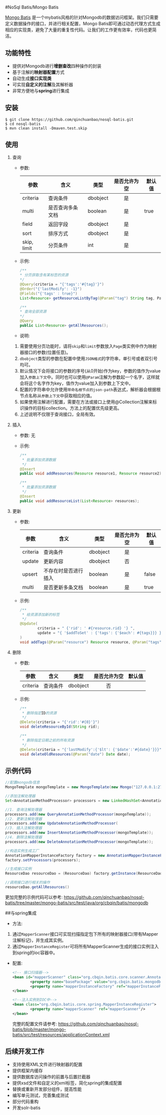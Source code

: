 #NoSql Batis/Mongo Batis

[Mongo Batis](https://github.com/qinchuanbao/nosql-batis/tree/master/mongo-batis) 是一个mybatis风格的针对Mongodb的数据访问框架。我们只需要定义数据操作的接口，并进行相关配置，Mongo Batis即可通过动态代理方式生成相应的实现类，避免了大量的重复性代码。让我们的工作更有效率，代码也更简洁。

## 功能特性

* 提供对Mongodb进行**增删查改**四种操作的封装
* 基于注解的**映射器配置**方式
* 自动生成**接口实现类**
* 可实现**自定义的注解**及其解析器
* 非常方便地与**spring**进行集成

## 安装
```
$ git clone https://github.com/qinchuanbao/nosql-batis.git
$ cd nosql-batis
$ mvn clean install -Dmaven.test.skip
```

## 使用
1. 查询

	* 参数:

		参数        |             含义            |     类型   | 是否允许为空 | 默认值
		--------- | ------------------------- |-------------| :----------------: | ---------
		  criteria   |        查询条件         |  dbobject |          是         |
		   multi     | 是否查询多条文档  |  boolean  |          是         |  true
		    field     |         返回字段        |  dbobject |          是         |
		   sort       |         排序方式        | dbobject  |           是        |
		skip, limit |       分页条件          |      int      |           是        |


	* 示例:
		```java
		/**
		* 分页获取含有某标签的资源
		*/
		@Query(criteria = "{'tags':'#{tag}'}")
		@Order("{'lastModify': -1}")
		@Fields("{'tags' : true}")
		List<Resource> getResourceListByTag(@Param("tag") String tag, Page page);

		/**
		* 查询全部资源
		*/
		@Query
		public List<Resource> getAllResources();
		```
	* 说明:

	1. 需要使用分页功能时，请将`skip`和`limit`参数放入`Page`类实例中作为映射器接口的参数(位置任意)。
	2. `dbobject`类型的参数在配置中使用`JSON格式`的字符串，单引号或者双引号均可。
	3. 默认情况下会将接口的参数的序号(从0开始)作为key，参数的值作为value加入`参数上下文`中。同时也可以使用`@Param`注解为参数起一个名字，这样就会将这个名字作为key，值作为value加入到参数上下文中。
	4. 配置的字符串中允许使用`带命名根节点的json-path`表达式，解析器会根据根节点名称从`参数上下文`中获取相应的值。
	5. 如果使用注解进行配置，需要在方法或接口上使用@Collection注解来标识操作的目标collection。方法上的配置优先级更高。
	6. 上述说明不仅限于查询接口，全局有效。

2. 插入

	* 参数:  无

	* 示例:
		```java
		/**
		 * 批量添加资源数据
		 */
		@Insert
		public void addResources(Resource resource1, Resource resource2);

		/**
		 * 批量添加资源数据
		 */
		@Insert
		public void addResourceList(List<Resource> resources);
		```
3. 更新

	* 参数:

		参数     |               含义                 |     类型   |  是否允许为空 | 默认值
		---------- |------------------------------- | ----------- | :------------------: | --------
		 criteria |               查询条件         | dbobject |            是         |
		 update |               更新内容         | dbobject |            否         |
		 upsert  | 不存在时是否进行插入 |  boolean  |            是         |  false
		  multi   |    是否更新多条文档     |  boolean  |            是         |  true

	* 示例:
		```java
		/**
		 * 给资源添加新的标签
		 */
		@Update(
		        criteria = " {'rid': ' #{resource.rid} '} ",
		        update = "{ '$addToSet' : {'tags': {'$each': #{tags}}} }"
		)
		void addTags(@Param("resource") Resource resource, @Param("tags") List<String> tags);
		```
4. 删除

    * 参数:

		参数     |     含义    |    类型    | 是否允许为空 | 默认值
		--------- | ------------ | ----------- | :-----------------: |-----
		criteria | 查询条件 | dbobject |           否         |

    * 示例:

		```java
		/**
		 * 删除指定ID的资源
		 */
		@Delete(criteria = "{'rid':'#{0}'}")
		void deleteResourceById(String rid);

		/**
		 * 删除指定日期之前的所有资源
		 */
		@Delete(criteria = "{'lastModify':{'$lt': {'$date':'#{date}'}}}")
		void deleteOldResources(@Param("date") Date date);
		```

## 示例代码

```java
//配置mongodb信息
MongoTemplate mongoTemplate = new MongoTemplate(new Mongo("127.0.0.1:27017"), "mongo_batis_test");

//添加注解处理器
Set<AnnotationMethodProcessor> processors = new LinkedHashSet<AnnotationMethodProcessor>(4);

//1. 查询注解处理器
processors.add(new QueryAnnotationMethodProcessor(mongoTemplate));
//2. 更新注解处理器
processors.add(new UpdateAnnotationMethodProcessor(
//3. 插入注解处理器
processors.add(new InsertAnnotationMethodProcessor(mongoTemplate));
//4. 删除注解处理器
processors.add(new DeleteAnnotationMethodProcessor(mongoTemplate));

//构造实例生成工厂
AnnotationMapperInstanceFactory factory = new AnnotationMapperInstanceFactory();
factory.setProcessors(processors);

//生成接口实例
ResourceDao resourceDao = (ResourceDao) factory.getInstance(ResourceDao.class);

//调用接口进行相关的操作
resourceDao.getAllResources()
```

更加完整的示例代码可以参考: https://github.com/qinchuanbao/nosql-batis/tree/master/mongo-batis/src/test/java/org/cbqin/batis/mongodb

##与spring集成

- 方法:

1. 通过`MapperScanner`接口可实现扫描指定包下所有的映射器接口(带有Mapper注解标记)，并生成其实例。
2.  通过`MapperInstanceRegister`可将所有MapperScanner生成的接口实例注入到spring的ioc容器中。

- 配置:

  ```xml
  <!-- 接口扫描器-->
  <bean id="mapperScanner" class="org.cbqin.batis.core.scanner.AnnotationMapperScanner">
          <property name="basePackage" value="org.cbqin.batis.mongodb.iface"/>
          <property name="mapperInstanceFactory" ref="mapperInstanceFactory"/>
  </bean>

  <!--注入实例到IOC中-->
  <bean class="org.cbqin.batis.core.spring.MapperInstanceRegister">
          <property name="mapperScanner" ref="mapperScanner"/>
  </bean>
  ```

    完整的配置文件请参考: https://github.com/qinchuanbao/nosql-batis/blob/master/mongo-batis/src/test/resources/applicationContext.xml


## 后续开发工作
* 支持使用XML文件进行映射器的配置
* 提供框架内缓存
* 提供数据库访问操作的前置与后置拦截器
* 提供xsd文件和自定义的xml标签，简化spring的集成配置
* 替换或重新开发部分组件，提高性能
* 编写单元测试，完善集成测试
* 部分代码重构
* 开发solr-batis